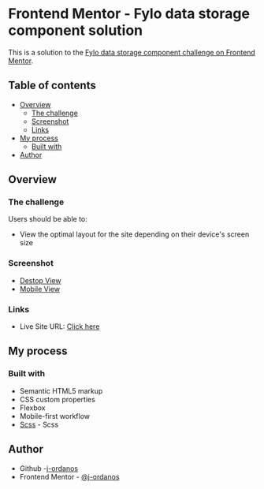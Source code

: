 # Frontend Mentor - Fylo data storage component solution

This is a solution to the [Fylo data storage component challenge on Frontend Mentor](https://www.frontendmentor.io/challenges/fylo-data-storage-component-1dZPRbV5n).  

## Table of contents

- [Overview](#overview)
  - [The challenge](#the-challenge)
  - [Screenshot](#screenshot)
  - [Links](#links)
- [My process](#my-process)
  - [Built with](#built-with)
- [Author](#author)

## Overview

### The challenge

Users should be able to:

- View the optimal layout for the site depending on their device's screen size

### Screenshot

- [Destop View](/assets/desctopView.png)
- [Mobile View](/assets/mobileView.png)

### Links

- Live Site URL: [Click here](https://frontend-junior-challenge.vercel.app/)

## My process

### Built with

- Semantic HTML5 markup
- CSS custom properties
- Flexbox
- Mobile-first workflow
- [Scss](https://sass-lang.com/) - Scss


## Author
- Github -[j-ordanos](https://github.com/j-ordanos)
- Frontend Mentor - [@j-ordanos](https://www.frontendmentor.io/profile/j-ordanos)




